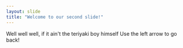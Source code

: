 ```yaml
---
layout: slide
title: "Welcome to our second slide!"
---
```

Well well well, if it ain't the teriyaki boy himself
Use the left arrow to go back!
